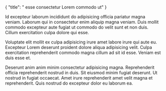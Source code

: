 {
  "title": " esse consectetur Lorem commodo ut"
}

Id excepteur laborum incididunt do adipisicing officia pariatur magna veniam. Laborum qui in consectetur enim aliquip magna veniam. Duis mollit commodo excepteur aute fugiat ut commodo do velit sunt et non duis. Cillum exercitation culpa dolore qui esse.

Voluptate elit mollit ex culpa adipisicing irure amet labore irure qui aute eu. Excepteur Lorem deserunt proident dolore aliqua adipisicing velit. Culpa exercitation reprehenderit commodo magna cillum ad sit id esse. Veniam est duis esse et.

Deserunt anim anim minim consectetur adipisicing magna. Reprehenderit officia reprehenderit nostrud in duis. Sit eiusmod minim fugiat deserunt. Ut nostrud in fugiat occaecat. Amet irure reprehenderit amet velit magna et reprehenderit. Quis nostrud do excepteur dolor eu laborum ea.